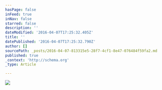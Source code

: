 ```yaml
---
hasPage: false
inFeed: true
inNav: false
starred: false
description: ''
dateModified: '2016-04-07T17:25:32.405Z'
title: ''
datePublished: '2016-04-07T17:25:32.790Z'
author: []
sourcePath: _posts/2016-04-07-813315e5-28f7-4cf1-8e47-076484f59fa2.md
published: true
_context: 'http://schema.org'
_type: Article

---
```

![](https://the-grid-user-content.s3-us-west-2.amazonaws.com/74c3f39d-c88f-4a43-ad0a-12abcfcd4afa.jpg)